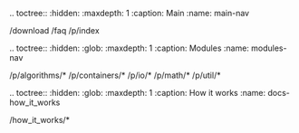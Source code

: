 
.. toctree::
   :hidden:
   :maxdepth: 1
   :caption: Main
   :name: main-nav

   /download
   /faq
   /p/index

.. toctree::
   :hidden:
   :glob:
   :maxdepth: 1
   :caption: Modules
   :name: modules-nav

   /p/algorithms/*
   /p/containers/*
   /p/io/*
   /p/math/*
   /p/util/*

.. toctree::
   :hidden:
   :glob:
   :maxdepth: 1
   :caption: How it works
   :name: docs-how_it_works

   /how_it_works/*
   

<div class="std-icon-pack">
   <i class="fa fa-list"></i>
   <i class="fa fa-book"></i>
   <i class="fa fa-file"></i>
   <i class="fa fa-calculator"></i>
   <i class="fa fa-cog"></i>
</div>
